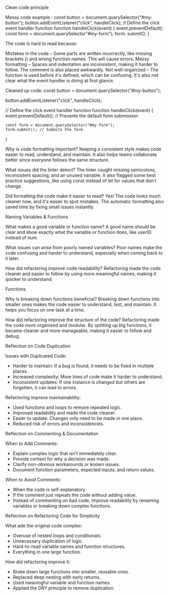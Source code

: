 Clean code principle

Messy code example :
const button = document.querySelector("#my-button");
button.addEventListener("click", handleClick);
/I Define the click event handler function
function handleClick(event) {
event.preventDefault);
const form = document.querySelector"#my-form");
form. submitO;
}

The code is hard to read because:

Mistakes in the code – Some parts are written incorrectly, like missing brackets () and wrong function names. This will cause errors.
Messy formatting – Spaces and indentation are inconsistent, making it harder to follow. The comment is also placed awkwardly.
Not well-organized – The function is used before it's defined, which can be confusing. It's also not clear what the event handler is doing at first glance.

Cleaned up code:
const button = document.querySelector("#my-button");

button.addEventListener("click", handleClick);

// Define the click event handler function
function handleClick(event) {
    event.preventDefault(); // Prevents the default form submission

    const form = document.querySelector("#my-form");
    form.submit(); // Submits the form
}

Why is code formatting important?
Keeping a consistent style makes code easier to read, understand, and maintain. It also helps teams collaborate better since everyone follows the same structure.

What issues did the linter detect?
The linter caught missing semicolons, inconsistent spacing, and an unused variable. It also flagged some best practice suggestions, like using const instead of let for values that don’t change.

Did formatting the code make it easier to read?
Yes! The code looks much cleaner now, and it's easier to spot mistakes. The automatic formatting also saved time by fixing small issues instantly.

Naming Variables & Functions

What makes a good variable or function name?
A good name should be clear and show exactly what the variable or function does, like userID instead of num.

What issues can arise from poorly named variables?
Poor names make the code confusing and harder to understand, especially when coming back to it later.

How did refactoring improve code readability?
Refactoring made the code cleaner and easier to follow by using more meaningful names, making it quicker to understand.

Functions

Why is breaking down functions beneficial?
Breaking down functions into smaller ones makes the code easier to understand, test, and maintain. It helps you focus on one task at a time.

How did refactoring improve the structure of the code?
Refactoring made the code more organised and modular. By splitting up big functions, it became cleaner and more manageable, making it easier to follow and debug.

Reflection on Code Duplication

Issues with Duplicated Code:
- Harder to maintain: If a bug is found, it needs to be fixed in multiple places.
- Increased complexity: More lines of code make it harder to understand.
- Inconsistent updates: If one instance is changed but others are forgotten, it can lead to errors.

Refactoring improve maintainability:
- Used functions and loops to remove repeated logic.
- Improved readability and made the code cleaner.
- Easier to update: Changes only need to be made in one place.
- Reduced risk of errors and inconsistencies.

Reflection on Commenting & Documentation

When to Add Comments:
- Explain complex logic that isn’t immediately clear.
- Provide context for why a decision was made.
- Clarify non-obvious workarounds or known issues.
- Document function parameters, expected inputs, and return values.

When to Avoid Comments:
- When the code is self-explanatory 
- If the comment just repeats the code without adding value.
- Instead of commenting on bad code, improve readability by renaming variables or breaking down complex functions.

Reflection on Refactoring Code for Simplicity

What ade the original code complex:
- Overuse of nested loops and conditionals.
- Unnecessary duplication of logic.
- Hard-to-read variable names and function structures.
- Everything in one large function.

How did refactoring improve it:
- Broke down large functions into smaller, reusable ones.
- Replaced deep nesting with early returns.
- Used meaningful variable and function names.
- Applied the DRY principle to remove duplication.